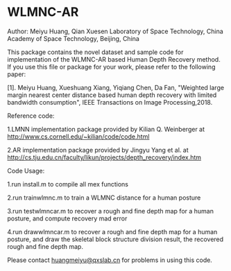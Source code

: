 # WLMNC-AR

Author:  Meiyu Huang, Qian Xuesen Laboratory of Space Technology, China Academy of Space Technology, Beijing, China

This package contains the novel dataset and sample code for implementation of the WLMNC-AR based Human Depth Recovery method. If you use this file or package for your work, please refer to the following paper:

[1]. Meiyu Huang, Xueshuang Xiang, Yiqiang Chen, Da Fan, "Weighted large margin nearest center distance based human depth recovery with limited bandwidth consumption", IEEE Transactions on Image Processing,2018.

Reference code:

1.LMNN implementation package provided by Kilian Q. Weinberger at http://www.cs.cornell.edu/~kilian/code/code.html

2.AR implementation package provided by Jingyu Yang et al. at http://cs.tju.edu.cn/faculty/likun/projects/depth_recovery/index.htm


Code Usage:

1.run install.m to compile all mex functions

2.run trainwlmnc.m to train a WLMNC distance for a human posture

3.run testwlmncar.m to recover a rough and fine depth map for a human posture, and compute recovery mad error

4.run drawwlmncar.m to recover a rough and fine depth map for a human posture, and draw the skeletal block structure division result, the recovered rough and fine depth map.

Please contact huangmeiyu@qxslab.cn for problems in using this code. 
